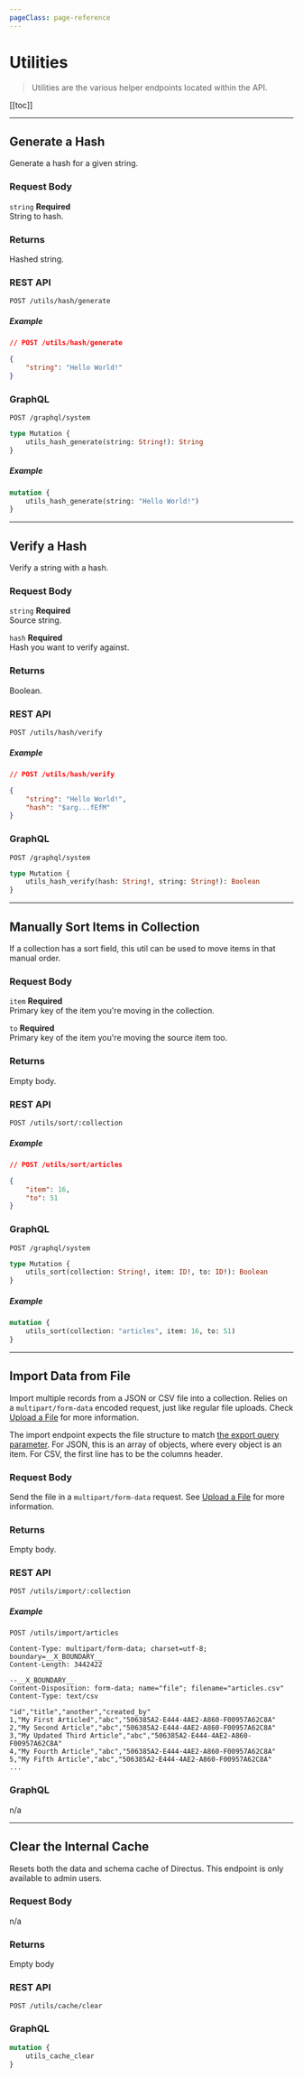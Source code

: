 ```yaml
---
pageClass: page-reference
---
```


# Utilities

<div class="two-up">
<div class="left">

> Utilities are the various helper endpoints located within the API.

</div>
<div class="right">

[[toc]]

</div>
</div>

---

## Generate a Hash

Generate a hash for a given string.

<div class="two-up">
<div class="left">

### Request Body

<div class="definitions">

`string` **Required**\
String to hash.

</div>

### Returns

Hashed string.

</div>
<div class="right">

### REST API

```
POST /utils/hash/generate
```

##### Example

```json
// POST /utils/hash/generate

{
	"string": "Hello World!"
}
```

### GraphQL

```
POST /graphql/system
```

```graphql
type Mutation {
	utils_hash_generate(string: String!): String
}
```

##### Example

```graphql
mutation {
	utils_hash_generate(string: "Hello World!")
}
```

</div>
</div>

---

## Verify a Hash

Verify a string with a hash.

<div class="two-up">
<div class="left">

### Request Body

<div class="definitions">

`string` **Required**\
Source string.

`hash` **Required**\
Hash you want to verify against.

</div>

### Returns

Boolean.

</div>
<div class="right">

### REST API

```
POST /utils/hash/verify
```

##### Example

```json
// POST /utils/hash/verify

{
	"string": "Hello World!",
	"hash": "$arg...fEfM"
}
```

### GraphQL

```
POST /graphql/system
```

```graphql
type Mutation {
	utils_hash_verify(hash: String!, string: String!): Boolean
}
```

</div>
</div>

---

## Manually Sort Items in Collection

If a collection has a sort field, this util can be used to move items in that manual order.

<div class="two-up">
<div class="left">

### Request Body

<div class="definitions">

`item` **Required**\
Primary key of the item you're moving in the collection.

`to` **Required**\
Primary key of the item you're moving the source item too.

</div>

### Returns

Empty body.

</div>
<div class="right">

### REST API

```
POST /utils/sort/:collection
```

##### Example

```json
// POST /utils/sort/articles

{
	"item": 16,
	"to": 51
}
```

### GraphQL

```
POST /graphql/system
```

```graphql
type Mutation {
	utils_sort(collection: String!, item: ID!, to: ID!): Boolean
}
```

##### Example

```graphql
mutation {
	utils_sort(collection: "articles", item: 16, to: 51)
}
```

</div>
</div>

---

## Import Data from File

Import multiple records from a JSON or CSV file into a collection. Relies on a `multipart/form-data` encoded request,
just like regular file uploads. Check [Upload a File](/reference/system/files/#upload-a-file) for more information.

The import endpoint expects the file structure to match [the export query parameter](/reference/query/#export). For
JSON, this is an array of objects, where every object is an item. For CSV, the first line has to be the columns header.

<div class="two-up">
<div class="left">

### Request Body

Send the file in a `multipart/form-data` request. See [Upload a File](/reference/system/files/#upload-a-file) for more
information.

### Returns

Empty body.

</div>
<div class="right">

### REST API

```
POST /utils/import/:collection
```

##### Example

```
POST /utils/import/articles

Content-Type: multipart/form-data; charset=utf-8; boundary=__X_BOUNDARY__
Content-Length: 3442422

--__X_BOUNDARY__
Content-Disposition: form-data; name="file"; filename="articles.csv"
Content-Type: text/csv

"id","title","another","created_by"
1,"My First Articled","abc","506385A2-E444-4AE2-A860-F00957A62C8A"
2,"My Second Article","abc","506385A2-E444-4AE2-A860-F00957A62C8A"
3,"My Updated Third Article","abc","506385A2-E444-4AE2-A860-F00957A62C8A"
4,"My Fourth Article","abc","506385A2-E444-4AE2-A860-F00957A62C8A"
5,"My Fifth Article","abc","506385A2-E444-4AE2-A860-F00957A62C8A"
...
```

### GraphQL

n/a

</div>
</div>

---

## Clear the Internal Cache

Resets both the data and schema cache of Directus. This endpoint is only available to admin users.

<div class="two-up">
<div class="left">

### Request Body

n/a

### Returns

Empty body

</div>
<div class="right">

### REST API

```
POST /utils/cache/clear
```

### GraphQL

```graphql
mutation {
	utils_cache_clear
}
```

</div>
</div>
